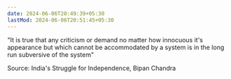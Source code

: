 ```yaml
---
date: 2024-06-06T20:49:39+05:30
lastMod: 2024-06-06T20:51:45+05:30
---
```


"It is true that any criticism or demand no matter how innocuous it's appearance but which cannot be accommodated by a system is in the long run subversive of the system"

Source: India's Struggle for Independence, Bipan Chandra
